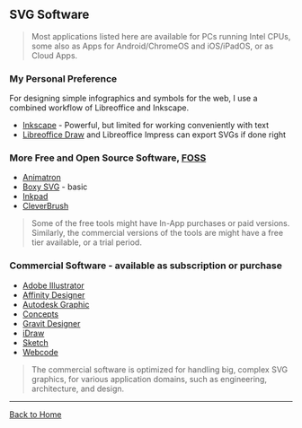 ## SVG Software

> Most applications listed here are available for PCs running Intel CPUs, some also as Apps for Android/ChromeOS and iOS/iPadOS, or as Cloud Apps.

### My Personal Preference

For designing simple infographics and symbols for the web, I use a combined workflow of Libreoffice and Inkscape.
  
* [Inkscape](https://inkscape.org/en/) - Powerful, but limited for working conveniently with text
* [Libreoffice Draw](https://www.libreoffice.org/discover/draw/) and Libreoffice Impress can export SVGs if done right

### More Free and Open Source Software, [FOSS](https://en.wikipedia.org/wiki/Free_and_open-source_software)

* [Animatron](http://www.animatron.com)
* [Boxy SVG](https://boxy-svg.com/main.html) - basic
* [Inkpad](https://github.com/sprang/Inkpad)
* [CleverBrush](https://www.cleverbrush.com)

> Some of the free tools might have In-App purchases or paid versions. Similarly, the commercial versions of the tools are might have a free tier available, or a trial period.

### Commercial Software - available as subscription or purchase

* [Adobe Illustrator](http://www.adobe.com/products/illustrator.html)
* [Affinity Designer](https://affinity.serif.com/)
* [Autodesk Graphic](https://graphic.com/)
* [Concepts](http://concepts.tophatch.com)
* [Gravit Designer](https://www.designer.io/en/)
* [iDraw](http://www.indeeo.com/idraw/)
* [Sketch](https://sketch.com)
* [Webcode](http://www.webcodeapp.com/)

> The commercial software is optimized for handling big, complex SVG graphics, for various application domains, such as engineering, architecture, and design.

---
[Back to Home](../awesome-svg)
